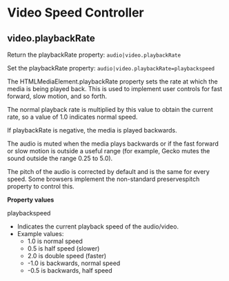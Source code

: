 # Video Speed Controller

video.playbackRate
------------------------------------------
Return the playbackRate property:
``audio|video.playbackRate``

Set the playbackRate property:
``audio|video.playbackRate=playbackspeed``

The HTMLMediaElement.playbackRate property sets the rate at which the media is being played back. This is used to implement user controls for fast forward, slow motion, and so forth. 

The normal playback rate is multiplied by this value to obtain the current rate, so a value of 1.0 indicates normal speed.

If playbackRate is negative, the media is played backwards.

The audio is muted when the media plays backwards or if the fast forward or slow motion is outside a useful range (for example, Gecko mutes the sound outside the range 0.25 to 5.0).

The pitch of the audio is corrected by default and is the same for every speed. Some browsers implement the non-standard preservespitch property to control this.

**Property values**

playbackspeed	
* Indicates the current playback speed of the audio/video.
* Example values:
	* 1.0 is normal speed
	* 0.5 is half speed (slower)
	* 2.0 is double speed (faster)
	* -1.0 is backwards, normal speed
	* -0.5 is backwards, half speed